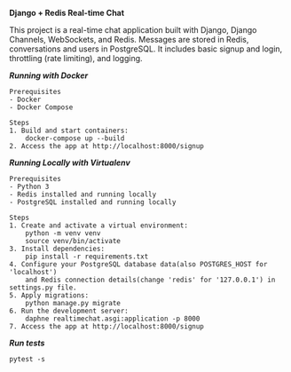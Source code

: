 ****Django + Redis Real-time Chat****

This project is a real-time chat application built with Django, Django Channels, WebSockets, and Redis.
Messages are stored in Redis, conversations and users in PostgreSQL.
It includes basic signup and login, throttling (rate limiting), and logging.


***Running with Docker***

    Prerequisites
    - Docker
    - Docker Compose

    Steps
    1. Build and start containers:
        docker-compose up --build
    2. Access the app at http://localhost:8000/signup

***Running Locally with Virtualenv***

    Prerequisites
    - Python 3
    - Redis installed and running locally
    - PostgreSQL installed and running locally

    Steps
    1. Create and activate a virtual environment:
        python -m venv venv
        source venv/bin/activate
    3. Install dependencies:
        pip install -r requirements.txt
    4. Configure your PostgreSQL database data(also POSTGRES_HOST for 'localhost')
        and Redis connection details(change 'redis' for '127.0.0.1') in settings.py file.
    5. Apply migrations:
        python manage.py migrate
    6. Run the development server:
        daphne realtimechat.asgi:application -p 8000
    7. Access the app at http://localhost:8000/signup

***Run tests***

    pytest -s